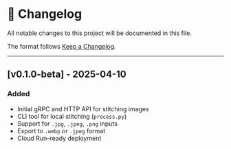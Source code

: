 # 📜 Changelog

All notable changes to this project will be documented in this file.

The format follows [Keep a Changelog](https://keepachangelog.com/en/1.0.0/).

---

## [v0.1.0-beta] - 2025-04-10
### Added
- Initial gRPC and HTTP API for stitching images
- CLI tool for local stitching (`process.py`)
- Support for `.jpg`, `.jpeg`, `.png` inputs
- Export to `.webp` or `.jpeg` format
- Cloud Run–ready deployment

